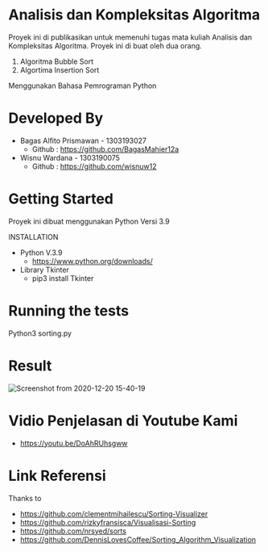 # Analisis dan Kompleksitas Algoritma
Proyek ini di publikasikan untuk memenuhi tugas mata kuliah Analisis dan Kompleksitas Algoritma. Proyek ini di buat oleh dua orang.

1. Algoritma Bubble Sort
2. Algortima Insertion Sort

Menggunakan Bahasa Pemrograman Python

# Developed By 
- Bagas Alfito Prismawan - 1303193027
  - Github  : https://github.com/BagasMahier12a
- Wisnu Wardana - 1303190075
  - Github  : https://github.com/wisnuw12
  
 # Getting Started
 Proyek ini dibuat menggunakan Python Versi 3.9 
 
 INSTALLATION
 - Python V.3.9
   - https://www.python.org/downloads/
 - Library Tkinter
   - pip3 install Tkinter
   
 # Running the tests
Python3 sorting.py

# Result
 
![Screenshot from 2020-12-20 15-40-19](https://user-images.githubusercontent.com/41775959/102709227-f07d9d80-42da-11eb-98bb-c3d21d328e07.png)

# Vidio Penjelasan di Youtube Kami
 - https://youtu.be/DoAhRUhsgww

# Link Referensi 
Thanks to 
- https://github.com/clementmihailescu/Sorting-Visualizer
- https://github.com/rizkyfransisca/Visualisasi-Sorting
- https://github.com/nrsyed/sorts
- https://github.com/DennisLovesCoffee/Sorting_Algorithm_Visualization
